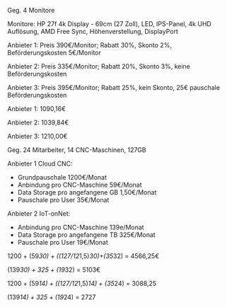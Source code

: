 Geg. 4 Monitore

Monitore: HP 27f 4k Display - 69cm (27 Zoll), LED, IPS-Panel, 4k UHD Auflösung, AMD Free Sync, Höhenverstellung, DisplayPort

Anbieter 1: Preis 390€/Monitor; Rabatt 30%, Skonto 2%, Beförderungskosten 5€/Monitor

Anbieter 2: Preis 335€/Monitor; Rabatt 20%, Skonto 3%, keine Beförderungskosten

Anbieter 3: Preis 395€/Monitor; Rabatt 25%, kein Skonto, 25€ pauschale Beförderungskosten



Anbieter 1: 1090,16€

Anbieter 2: 1039,84€

Anbieter 3: 1210,00€


Geg. 24 Mitarbeiter, 14 CNC-Maschinen, 127GB

Anbieter 1 Cloud CNC:
- Grundpauschale 1200€/Monat
- Anbindung pro CNC-Maschine 59€/Monat
- Data Storage pro angefangene GB 1,50€/Monat
- Pauschale pro User 35€/Monat

Anbieter 2 IoT-onNet:
- Anbindung pro CNC-Maschine 139e/Monat
- Data Storage pro angefangene TB 325€/Monat
- Pauschale pro User 19€/Monat

1200 + (59*30) + ((127/12*1,5)*30)+(35*32) = 4566,25€

(139*30) + 325 + (19*32) = 5103€

1200 + (59*14) + ((127/12*1,5)*14) + (35*24) = 3088,25

(139*14) + 325 + (19*24) = 2727
